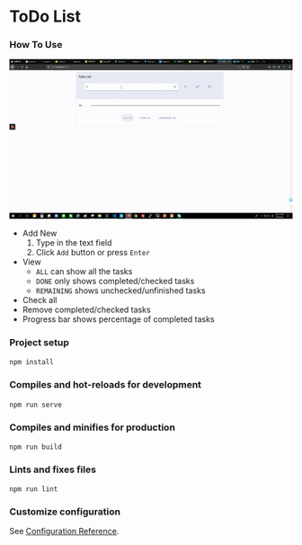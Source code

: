 # ToDo List

### How To Use
![how to use video](src/assets/ToDo-List.gif)
* Add New
  1. Type in the text field
  2. Click ```Add``` button or press ```Enter```
* View
  * ```ALL``` can show all the tasks
  * ```DONE``` only shows completed/checked tasks
  * ```REMAINING``` shows unchecked/unfinished tasks
* Check all
* Remove completed/checked tasks
* Progress bar shows percentage of completed tasks

### Project setup
```
npm install
```

### Compiles and hot-reloads for development
```
npm run serve
```

### Compiles and minifies for production
```
npm run build
```

### Lints and fixes files
```
npm run lint
```

### Customize configuration
See [Configuration Reference](https://cli.vuejs.org/config/).
